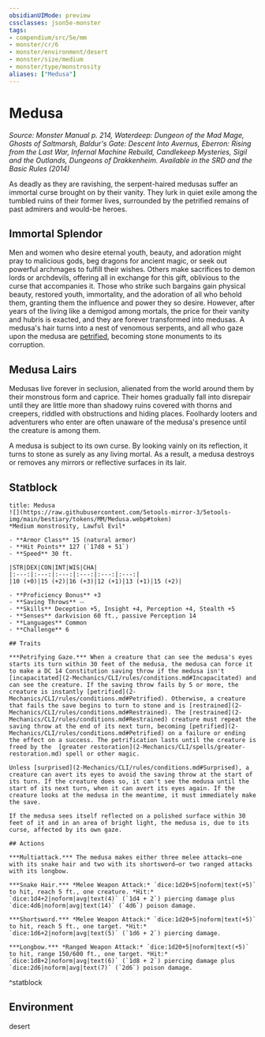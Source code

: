 ```yaml
---
obsidianUIMode: preview
cssclasses: json5e-monster
tags:
- compendium/src/5e/mm
- monster/cr/6
- monster/environment/desert
- monster/size/medium
- monster/type/monstrosity
aliases: ["Medusa"]
---
```

# Medusa
*Source: Monster Manual p. 214, Waterdeep: Dungeon of the Mad Mage, Ghosts of Saltmarsh, Baldur's Gate: Descent Into Avernus, Eberron: Rising from the Last War, Infernal Machine Rebuild, Candlekeep Mysteries, Sigil and the Outlands, Dungeons of Drakkenheim. Available in the <span title='Systems Reference Document (5.1)'>SRD</span> and the Basic Rules (2014)*  

As deadly as they are ravishing, the serpent-haired medusas suffer an immortal curse brought on by their vanity. They lurk in quiet exile among the tumbled ruins of their former lives, surrounded by the petrified remains of past admirers and would-be heroes.

## Immortal Splendor

Men and women who desire eternal youth, beauty, and adoration might pray to malicious gods, beg dragons for ancient magic, or seek out powerful archmages to fulfill their wishes. Others make sacrifices to demon lords or archdevils, offering all in exchange for this gift, oblivious to the curse that accompanies it. Those who strike such bargains gain physical beauty, restored youth, immortality, and the adoration of all who behold them, granting them the influence and power they so desire. However, after years of the living like a demigod among mortals, the price for their vanity and hubris is exacted, and they are forever transformed into medusas. A medusa's hair turns into a nest of venomous serpents, and all who gaze upon the medusa are [petrified](2-Mechanics/CLI/rules/conditions.md#Petrified), becoming stone monuments to its corruption.

## Medusa Lairs

Medusas live forever in seclusion, alienated from the world around them by their monstrous form and caprice. Their homes gradually fall into disrepair until they are little more than shadowy ruins covered with thorns and creepers, riddled with obstructions and hiding places. Foolhardy looters and adventurers who enter are often unaware of the medusa's presence until the creature is among them.

A medusa is subject to its own curse. By looking vainly on its reflection, it turns to stone as surely as any living mortal. As a result, a medusa destroys or removes any mirrors or reflective surfaces in its lair.

## Statblock

```ad-statblock
title: Medusa
![](https://raw.githubusercontent.com/5etools-mirror-3/5etools-img/main/bestiary/tokens/MM/Medusa.webp#token)
*Medium monstrosity, Lawful Evil*

- **Armor Class** 15 (natural armor)
- **Hit Points** 127 (`17d8 + 51`)
- **Speed** 30 ft.

|STR|DEX|CON|INT|WIS|CHA|
|:---:|:---:|:---:|:---:|:---:|:---:|
|10 (+0)|15 (+2)|16 (+3)|12 (+1)|13 (+1)|15 (+2)|

- **Proficiency Bonus** +3
- **Saving Throws** ⏤
- **Skills** Deception +5, Insight +4, Perception +4, Stealth +5
- **Senses** darkvision 60 ft., passive Perception 14
- **Languages** Common
- **Challenge** 6

## Traits

***Petrifying Gaze.*** When a creature that can see the medusa's eyes starts its turn within 30 feet of the medusa, the medusa can force it to make a DC 14 Constitution saving throw if the medusa isn't [incapacitated](2-Mechanics/CLI/rules/conditions.md#Incapacitated) and can see the creature. If the saving throw fails by 5 or more, the creature is instantly [petrified](2-Mechanics/CLI/rules/conditions.md#Petrified). Otherwise, a creature that fails the save begins to turn to stone and is [restrained](2-Mechanics/CLI/rules/conditions.md#Restrained). The [restrained](2-Mechanics/CLI/rules/conditions.md#Restrained) creature must repeat the saving throw at the end of its next turn, becoming [petrified](2-Mechanics/CLI/rules/conditions.md#Petrified) on a failure or ending the effect on a success. The petrification lasts until the creature is freed by the  [greater restoration](2-Mechanics/CLI/spells/greater-restoration.md) spell or other magic.

Unless [surprised](2-Mechanics/CLI/rules/conditions.md#Surprised), a creature can avert its eyes to avoid the saving throw at the start of its turn. If the creature does so, it can't see the medusa until the start of its next turn, when it can avert its eyes again. If the creature looks at the medusa in the meantime, it must immediately make the save.

If the medusa sees itself reflected on a polished surface within 30 feet of it and in an area of bright light, the medusa is, due to its curse, affected by its own gaze.

## Actions

***Multiattack.*** The medusa makes either three melee attacks—one with its snake hair and two with its shortsword—or two ranged attacks with its longbow.

***Snake Hair.*** *Melee Weapon Attack:* `dice:1d20+5|noform|text(+5)` to hit, reach 5 ft., one creature. *Hit:* `dice:1d4+2|noform|avg|text(4)` (`1d4 + 2`) piercing damage plus `dice:4d6|noform|avg|text(14)` (`4d6`) poison damage.

***Shortsword.*** *Melee Weapon Attack:* `dice:1d20+5|noform|text(+5)` to hit, reach 5 ft., one target. *Hit:* `dice:1d6+2|noform|avg|text(5)` (`1d6 + 2`) piercing damage.

***Longbow.*** *Ranged Weapon Attack:* `dice:1d20+5|noform|text(+5)` to hit, range 150/600 ft., one target. *Hit:* `dice:1d8+2|noform|avg|text(6)` (`1d8 + 2`) piercing damage plus `dice:2d6|noform|avg|text(7)` (`2d6`) poison damage.
```
^statblock

## Environment

desert